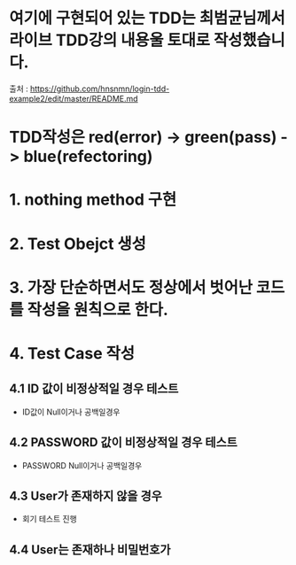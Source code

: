 # 여기에 구현되어 있는 TDD는 최범균님께서 라이브 TDD강의 내용울 토대로 작성했습니다. 
출처 : https://github.com/hnsnmn/login-tdd-example2/edit/master/README.md

# TDD작성은 red(error) -> green(pass) -> blue(refectoring)

# 1. nothing method 구현

# 2. Test Obejct 생성

# 3. 가장 단순하면서도 정상에서 벗어난 코드를 작성을 원칙으로 한다.

# 4. Test Case 작성

## 4.1 ID 값이 비정상적일 경우 테스트
- ID값이 Null이거나 공백일경우

## 4.2 PASSWORD 값이 비정상적일 경우 테스트
- PASSWORD Null이거나 공백일경우

## 4.3 User가 존재하지 않을 경우
- 회기 테스트 진행

## 4.4 User는 존재하나 비밀번호가 

